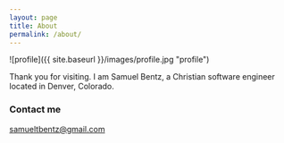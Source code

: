 ```yaml
---
layout: page
title: About
permalink: /about/
---
```


![profile]({{ site.baseurl }}/images/profile.jpg "profile")

Thank you for visiting. I am Samuel Bentz, a Christian software engineer located in Denver, Colorado.

### Contact me

[samueltbentz@gmail.com](mailto:samueltbentz@gmail.com)
